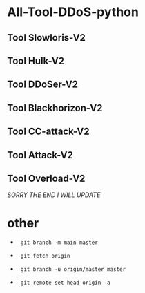 # All-Tool-DDoS-python

## Tool Slowloris-V2

## Tool Hulk-V2

## Tool DDoSer-V2

## Tool Blackhorizon-V2

## Tool CC-attack-V2

## Tool Attack-V2

## Tool Overload-V2

*SORRY THE END I WILL UPDATE*`

# other

* ` git branch -m main master`

* ` git fetch origin`

* ` git branch -u origin/master master`

* ` git remote set-head origin -a`

